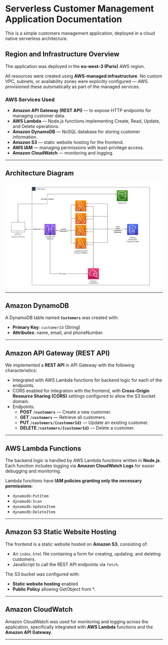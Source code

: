 # Serverless Customer Management Application Documentation

This is a simple customers management application, deployed in a cloud native serverless architecture.

## Region and Infrastructure Overview

The application was deployed in the **eu-west-3 (Paris)** AWS region.

All resources were created using **AWS-managed infrastructure**. No custom VPC, subnets, or availability zones were explicitly configured — AWS provisioned these automatically as part of the managed services.

### AWS Services Used
- **Amazon API Gateway (REST API)** — to expose HTTP endpoints for managing customer data.
- **AWS Lambda** — Node.js functions implementing Create, Read, Update, and Delete operations.
- **Amazon DynamoDB** — NoSQL database for storing customer information.
- **Amazon S3** — static website hosting for the frontend.
- **AWS IAM** — managing permissions with least-privilege access.
- **Amazon CloudWatch** — monitoring and logging.

---

## Architecture Diagram
![Architecture Diagram](./serverless_architecture.png)

---

## Amazon DynamoDB
A DynamoDB table named **`Customers`** was created with:
- **Primary Key**: `customerId` (String)
- **Attributes**: name, email, and phoneNumber.

---

## Amazon API Gateway (REST API)
We implemented a **REST API** in API Gateway with the following characteristics:

- Integrated with AWS Lambda functions for backend logic for each of the endpoints.
- CORS enabled for integration with the frontend, with **Cross-Origin Resource Sharing (CORS)** settings configured to allow the S3 bucket domain.
- Endpoints:
  - **POST `/customers`** — Create a new customer.
  - **GET `/customers`** — Retrieve all customers.
  - **PUT `/customers/{customerId}`** — Update an existing customer.
  - **DELETE `/customers/{customerId}`** — Delete a customer.

---

## AWS Lambda Functions
The backend logic is handled by AWS Lambda functions written in **Node.js**.  
Each function includes logging via **Amazon CloudWatch Logs** for easier debugging and monitoring.

Lambda functions have **IAM policies granting only the necessary permissions**:
- `dynamodb:PutItem`
- `dynamodb:Scan`
- `dynamodb:UpdateItem`
- `dynamodb:DeleteItem`

---

## Amazon S3 Static Website Hosting
The frontend is a static website hosted on **Amazon S3**, consisting of:
- An `index.html` file containing a form for creating, updating, and deleting customers.
- JavaScript to call the REST API endpoints via `fetch`.

The S3 bucket was configured with:
- **Static website hosting** enabled
- **Public Policy** allowing GetObject from *.

---

## Amazon CloudWatch
Amazon CloudWatch was used for monitoring and logging across the application, specifically integrated with **AWS Lambda** functions and the **Amazon API Gateway**.

---

